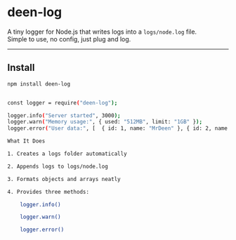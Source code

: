 # deen-log

A tiny logger for Node.js that writes logs into a `logs/node.log` file.  
Simple to use, no config, just plug and log.

---

## Install

```bash
npm install deen-log


const logger = require("deen-log");

logger.info("Server started", 3000);
logger.warn("Memory usage:", { used: "512MB", limit: "1GB" });
logger.error("User data:", [  { id: 1, name: "MrDeen" }, { id: 2, name: "Bro" } ]);

What It Does

1. Creates a logs folder automatically

2. Appends logs to logs/node.log

3. Formats objects and arrays neatly

4. Provides three methods:

    logger.info()

    logger.warn()

    logger.error()
